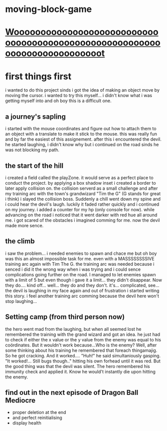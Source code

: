 # moving-block-game
[Woooooooooooooooooooooooooooooooooooooooooooooooooooooooooooooooooooooooooot](https://martekode.github.io/moving-block-game/)
========
# first things first
i wanted to do this project sinds i got the idea of making an object move by moving the cursor. i wanted to try this myself...
i didn't know what i was getting myself into and oh boy this is a difficult one.



## a journey's sapling
i started with the mouse coordinates and figure out how to attach them to an object with a translate to make it stick to the mouse.
this was really fun and by far the easiest of this assignement. after this i encountered the devil. he started laughing, i didn't know why but i continued on the road sinds he was not blocking my path.



## the start of the hill
i created a field called the playZone. it would serve as a perfect place to conduct the project. by applying a box shadow inset i created a border to later apply collision on.
the collision serverd as a small challenge and after my training arc with the town's grandwizard "Tim the G" (G stands for great i think) i slayed the collision boss. Suddenly a chill went down my spine and i could hear the devil's laugh. luckily it faded rather quickly and i continued on my journey. i added a counter for my hp (only console for now). while advancing on the road i noticed that it went darker with red hue all around me. i got scared of the obstacles i imagined comming for me. now the devil made more sence.

## the climb
i saw the problem... i needed enemies to spawn and chace me but oh boy was this an almost impossible task for me. even with a MASSSSSSSSIVE training arc again with Tim The G. the training arc was needed because i senced i did it the wrong way when i was trying and i could sence complications going further on the road. I managed to let enemies spawn with a limit of 5 but even though i gave it a limit... they didn't disappear. Now they do.... kind off... well... they do and they don't. it's... complicated, see... the devil is laughing in my face again and out of frustration i started writing this story. i feel another training arc comming because the devil here won't stop laughing...

## Setting camp (from third person now)
the hero went mad from the laughing, but when all seemed lost he remembered the training with the grand wizard and got an idea. he just had to check if either the x value or the y value from the enemy was equal to his coördinates. But it wouldn't work because...Who is the enemy? Well, after some thinking about his training he remembered that foreach thingamajig. So he got cracking. And it worked.... "Huh!" he said simultaniously gasping. "It worked!... Still bugs though.." hitting his own forhead until it was red. But the good thing was that the devil was silent. The hero remembered his immunity check and applied it. Know he would't instantly die upon hitting the enemy.

## find out in the next episode of Dragon Ball Mediocre
* proper deletion at the end 
* and perfect reinitialising
* display health